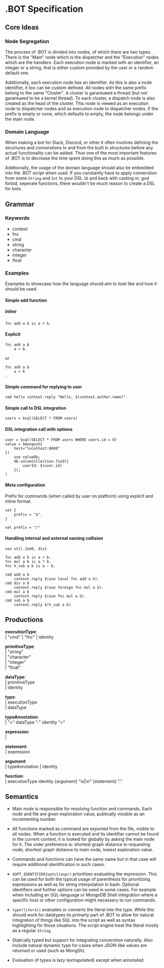 # .BOT Specification

## Core Ideas

### Node Segregation

The process of .BOT is divided into nodes, of which there are two types. There
is the "Main" node which is the dispatcher and the "Execution" nodes which are
the handlers. Each execution node is marked with an identifier, an integer or a
string, that is either custom provided by the user or a random default one.

Additionally, each execution node has an identifier. As this is also a node
identifier, it too can be custom defined. All nodes with the same prefix belong
to the same "Cluster". A cluster is garantueed a thread (but not garantueed to
be a kernel thread). To each cluster, a dispatch node is also created as the
head of the cluster. This node is viewed as an execution node to dispatcher
nodes and as execution node to dispatcher nodes. If the prefix is empty or none,
which defaults to empty, the node belongs under the main node.

### Domain Language

When making a bot for Slack, Discord, or other it often involves defining the
structures and converstions to and from the built in structures before any
actual functionality can be added. Thus one of the most important features of
.BOT is to decrease the time spent doing this as much as possible.

Additionally, the usage of the domain language should also be embedded into the
.BOT script when used. If you constantly have to apply converstion from some
`String` and `Int` to your DSL `ID` and back with casting or, god forbid,
seperate functions, there wouldn't be much reason to create a DSL for bots.

## Grammar

### Keywords

- context
- fnc
- cmd
- string
- character
- integer
- float

### Examples

Examples to showcase how the language should aim to look like and how it should
be used.

#### Simple add function

##### Inline

```none
fnc add a b is a + b.
```

#### Explicit

```none
fnc add a b
    a + b.
```

or

```none
fnc add a b
    a + b
.
```

#### Simple command for replying to user

```none
cmd hello context.reply "Hello, $(context.author.name)".
```

#### Simple call to DSL integration

```none
users = $sql(SELECT * FROM users)
```

#### DSL integration call with options

```none
user = $sql(SELECT * FROM users WHERE users.id = 0)
value = $mongosh{
    host="localhost:8080"
}( 
    use valueDb;
    db.valueCollection.find({
        userId: $(user.id)
    });
)
```

#### Meta configuration

Prefix for commands (when called by user on platform) using explicit and inline format.

```none
set {
    prefix = "$".
}

set prefix = "/"
```

#### Handling internal and external naming collision

```none
use util.{add, div}.

fnc add a b is a + b.
fnc mul a b is a * b.
fnc h_sub a b is a - b.

cmd add a b
    context.reply $(use local fnc add a b).
cmd div a b
    context.reply $(use foreign fnc mul a b).
cmd mul a b
    context.reply $(use fnc mul a b).
cmd sub a b
    context.reply $(h_sub a b).
```

## Productions

**executionType**:\
| "cmd"
| "fnc"
| identity

**primitiveType**:\
| "string"\
| "character"\
| "integer"\
| "float"

**dataType**:\
| primitiveType\
| identity

**type**:\
| executionType\
| dataType

**typeAnnotation**:\
| "<" dataType ":" identity ">"

**expression**:\
|

**statement**:\
| expression

**argument**:\
| typeAnnotation
| identity

**function**:\
| executionType identity {argument} "is|\n" {statement} "."

## Semantics

- Main node is responsible for resolving function and commands. Each node and
file are given exploration value, publically visisble as an incrementing number.

- All functions marked as command are exported from the file, visible to all
nodes. When a function is executed and its identifier cannot be found in the
current context, it is looked for globally by asking the main node for it. The
order preference is: shortest graph distance to requesting node, shortest graph
distance to main node, lowest exploration value.

- Commands and functions can have the same name but in that case will require
additional identification in such cases.

- `$OPT_IDENTIFIER{opts}(expr)` prioritizes evaluating the expression. This can
be used for both the typical usage of parenthesis for prioritizing expressions
as well as for string interpolation in bash. Optional identifiers and further
options can be used in some cases. For example when including an SQL-language
or MongoDB Shell integration where a specific host or other configuration might
necessary to run commands.

- `type(literal)` evaluates or converts the literal into the type. While this
should work for datatypes its primarly part of .BOT to allow for natural
integration of things like SQL into the script as well as syntax highlighting
for those situations. The script engine treat the literal mostly as a regular
`String`.

- Statically typed but support for integrating converstion naturally. Also
include natural dynamic type for cases when JSON-like values are returned
or used (such as MongSh).

- Evaluation of types is lazy (extrapolated) except when annotated.
